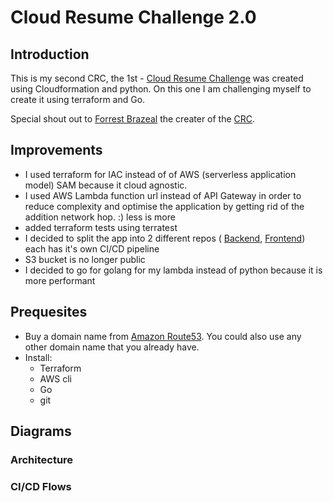 # Cloud Resume Challenge 2.0

## Introduction
This is my second CRC, the 1st - [Cloud Resume Challenge](https://github.com/Thab310/cloud-resume-challenge) was created using Cloudformation and python. On this one I am challenging myself to create it using terraform and Go.

Special shout out to [Forrest Brazeal](https://x.com/forrestbrazeal) the creater of the [CRC](https://cloudresumechallenge.dev/).

## Improvements
* I used terraform for IAC instead of of AWS (serverless application model) SAM because it cloud agnostic.
* I used AWS Lambda function url instead of API Gateway in order to reduce complexity and optimise the application by getting rid of the addition network hop. :) less is more
* added terraform tests using terratest
* I decided to split the app into 2 different repos ( [Backend](https://github.com/Thab310/crc-2.0-backend), [Frontend](https://github.com/Thab310/crc-2.0-frontend)) each has it's own CI/CD pipeline
* S3 bucket is no longer public
* I decided to go for golang for my lambda instead of python because it is more performant

## Prequesites
* Buy a domain name from [Amazon Route53](https://aws.amazon.com/route53/). You could also use any other domain name that you already have.
* Install:
    * Terraform
    * AWS cli
    * Go
    * git

## Diagrams

### Architecture
### CI/CD Flows

